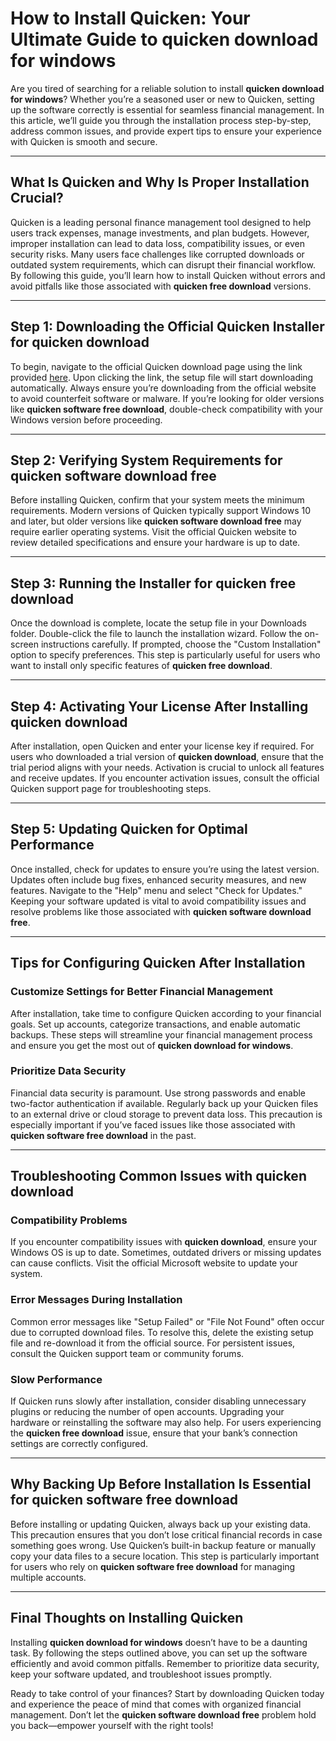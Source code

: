 # How to Install Quicken: Your Ultimate Guide to quicken download for windows

Are you tired of searching for a reliable solution to install **quicken download for windows**? Whether you’re a seasoned user or new to Quicken, setting up the software correctly is essential for seamless financial management. In this article, we’ll guide you through the installation process step-by-step, address common issues, and provide expert tips to ensure your experience with Quicken is smooth and secure.

---

## What Is Quicken and Why Is Proper Installation Crucial?

Quicken is a leading personal finance management tool designed to help users track expenses, manage investments, and plan budgets. However, improper installation can lead to data loss, compatibility issues, or even security risks. Many users face challenges like corrupted downloads or outdated system requirements, which can disrupt their financial workflow. By following this guide, you’ll learn how to install Quicken without errors and avoid pitfalls like those associated with **quicken free download** versions.

---

## Step 1: Downloading the Official Quicken Installer for **quicken download**

To begin, navigate to the official Quicken download page using the link provided [here](https://quicken.com/download). Upon clicking the link, the setup file will start downloading automatically. Always ensure you’re downloading from the official website to avoid counterfeit software or malware. If you’re looking for older versions like **quicken software free download**, double-check compatibility with your Windows version before proceeding.

---

## Step 2: Verifying System Requirements for **quicken software download free**

Before installing Quicken, confirm that your system meets the minimum requirements. Modern versions of Quicken typically support Windows 10 and later, but older versions like **quicken software download free** may require earlier operating systems. Visit the official Quicken website to review detailed specifications and ensure your hardware is up to date.

---

## Step 3: Running the Installer for **quicken free download**

Once the download is complete, locate the setup file in your Downloads folder. Double-click the file to launch the installation wizard. Follow the on-screen instructions carefully. If prompted, choose the "Custom Installation" option to specify preferences. This step is particularly useful for users who want to install only specific features of **quicken free download**.

---

## Step 4: Activating Your License After Installing **quicken download**

After installation, open Quicken and enter your license key if required. For users who downloaded a trial version of **quicken download**, ensure that the trial period aligns with your needs. Activation is crucial to unlock all features and receive updates. If you encounter activation issues, consult the official Quicken support page for troubleshooting steps.

---

## Step 5: Updating Quicken for Optimal Performance  

Once installed, check for updates to ensure you’re using the latest version. Updates often include bug fixes, enhanced security measures, and new features. Navigate to the "Help" menu and select "Check for Updates." Keeping your software updated is vital to avoid compatibility issues and resolve problems like those associated with **quicken software download free**.

---

## Tips for Configuring Quicken After Installation  

### Customize Settings for Better Financial Management  

After installation, take time to configure Quicken according to your financial goals. Set up accounts, categorize transactions, and enable automatic backups. These steps will streamline your financial management process and ensure you get the most out of **quicken download for windows**.

### Prioritize Data Security  

Financial data security is paramount. Use strong passwords and enable two-factor authentication if available. Regularly back up your Quicken files to an external drive or cloud storage to prevent data loss. This precaution is especially important if you’ve faced issues like those associated with **quicken software free download** in the past.

---

## Troubleshooting Common Issues with **quicken download**

### Compatibility Problems  

If you encounter compatibility issues with **quicken download**, ensure your Windows OS is up to date. Sometimes, outdated drivers or missing updates can cause conflicts. Visit the official Microsoft website to update your system.

### Error Messages During Installation  

Common error messages like "Setup Failed" or "File Not Found" often occur due to corrupted download files. To resolve this, delete the existing setup file and re-download it from the official source. For persistent issues, consult the Quicken support team or community forums.

### Slow Performance  

If Quicken runs slowly after installation, consider disabling unnecessary plugins or reducing the number of open accounts. Upgrading your hardware or reinstalling the software may also help. For users experiencing the **quicken free download** issue, ensure that your bank’s connection settings are correctly configured.

---

## Why Backing Up Before Installation Is Essential for **quicken software free download**

Before installing or updating Quicken, always back up your existing data. This precaution ensures that you don’t lose critical financial records in case something goes wrong. Use Quicken’s built-in backup feature or manually copy your data files to a secure location. This step is particularly important for users who rely on **quicken software free download** for managing multiple accounts.

---

## Final Thoughts on Installing Quicken  

Installing **quicken download for windows** doesn’t have to be a daunting task. By following the steps outlined above, you can set up the software efficiently and avoid common pitfalls. Remember to prioritize data security, keep your software updated, and troubleshoot issues promptly.  

Ready to take control of your finances? Start by downloading Quicken today and experience the peace of mind that comes with organized financial management. Don’t let the **quicken software download free** problem hold you back—empower yourself with the right tools!
